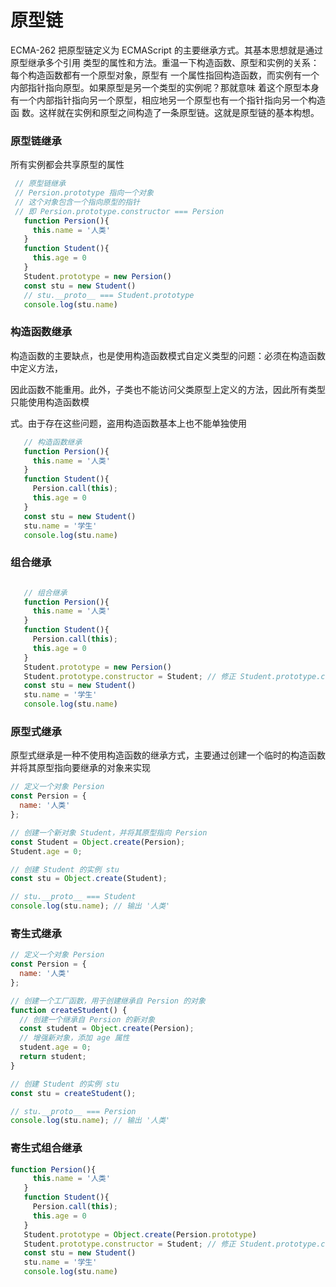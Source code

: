 # 原型链

ECMA-262 把原型链定义为 ECMAScript 的主要继承方式。其基本思想就是通过原型继承多个引用
类型的属性和方法。重温一下构造函数、原型和实例的关系：每个构造函数都有一个原型对象，原型有
一个属性指回构造函数，而实例有一个内部指针指向原型。如果原型是另一个类型的实例呢？那就意味
着这个原型本身有一个内部指针指向另一个原型，相应地另一个原型也有一个指针指向另一个构造函
数。这样就在实例和原型之间构造了一条原型链。这就是原型链的基本构想。

### 原型链继承

所有实例都会共享原型的属性

```javascript
 // 原型链继承
 // Persion.prototype 指向一个对象
 // 这个对象包含一个指向原型的指针
 // 即 Persion.prototype.constructor === Persion
   function Persion(){
     this.name = '人类'
   }
   function Student(){
     this.age = 0
   }
   Student.prototype = new Persion()
   const stu = new Student()
   // stu.__proto__ === Student.prototype
   console.log(stu.name)
```
### 构造函数继承

构造函数的主要缺点，也是使用构造函数模式自定义类型的问题：必须在构造函数中定义方法，

因此函数不能重用。此外，子类也不能访问父类原型上定义的方法，因此所有类型只能使用构造函数模

式。由于存在这些问题，盗用构造函数基本上也不能单独使用

```javascript
   // 构造函数继承
   function Persion(){
     this.name = '人类'
   }
   function Student(){
     Persion.call(this);
     this.age = 0
   }
   const stu = new Student()
   stu.name = '学生'
   console.log(stu.name)
```

### 组合继承

```javascript

   // 组合继承
   function Persion(){
     this.name = '人类'
   }
   function Student(){
     Persion.call(this);
     this.age = 0
   }
   Student.prototype = new Persion()
   Student.prototype.constructor = Student; // 修正 Student.prototype.constructor 指向 Student
   const stu = new Student()
   stu.name = '学生'
   console.log(stu.name)
```

### 原型式继承

原型式继承是一种不使用构造函数的继承方式，主要通过创建一个临时的构造函数并将其原型指向要继承的对象来实现

```javascript
// 定义一个对象 Persion
const Persion = {
  name: '人类'
};

// 创建一个新对象 Student，并将其原型指向 Persion
const Student = Object.create(Persion);
Student.age = 0;

// 创建 Student 的实例 stu
const stu = Object.create(Student);

// stu.__proto__ === Student
console.log(stu.name); // 输出 '人类'

```

### 寄生式继承

```javascript
// 定义一个对象 Persion
const Persion = {
  name: '人类'
};

// 创建一个工厂函数，用于创建继承自 Persion 的对象
function createStudent() {
  // 创建一个继承自 Persion 的新对象
  const student = Object.create(Persion);
  // 增强新对象，添加 age 属性
  student.age = 0;
  return student;
}

// 创建 Student 的实例 stu
const stu = createStudent();

// stu.__proto__ === Persion
console.log(stu.name); // 输出 '人类'

```

### 寄生式组合继承

```javascript
function Persion(){
     this.name = '人类'
   }
   function Student(){
     Persion.call(this);
     this.age = 0
   }
   Student.prototype = Object.create(Persion.prototype)
   Student.prototype.constructor = Student; // 修正 Student.prototype.constructor 指向 Student
   const stu = new Student()
   stu.name = '学生'
   console.log(stu.name)
```
